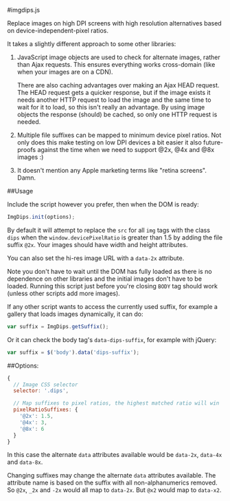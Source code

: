#imgdips.js

Replace images on high DPI screens with high resolution alternatives based on
device-independent-pixel ratios.

It takes a slightly different approach to some other libraries:

1. JavaScript image objects are used to check for alternate images, rather than
   Ajax requests. This ensures everything works cross-domain (like when your
   images are on a CDN).

   There are also caching advantages over making an Ajax HEAD request. The
   HEAD request gets a quicker response, but if the image exists it needs
   another HTTP request to load the image and the same time to wait for it to
   load, so this isn't really an advantage. By using image objects the
   response (should) be cached, so only one HTTP request is needed.

2. Multiple file suffixes can be mapped to minimum device pixel ratios. Not
   only does this make testing on low DPI devices a bit easier it also
   future-proofs against the time when we need to support @2x, @4x and @8x
   images :)

3. It doesn't mention any Apple marketing terms like "retina screens". Damn.

##Usage

Include the script however you prefer, then when the DOM is ready:

```javascript
ImgDips.init(options);
```

By default it will attempt to replace the `src` for all `img` tags with the
class `dips` when the `window.devicePixelRatio` is greater than 1.5 by adding
the file suffix `@2x`. Your images should have width and height attributes.

You can also set the hi-res image URL with a `data-2x` attribute.

Note you don't have to wait until the DOM has fully loaded as there is no
dependence on other libraries and the initial images don't have to be loaded.
Running this script just before you're closing `BODY` tag should work (unless
other scripts add more images).

If any other script wants to access the currently used suffix, for example
a gallery that loads images dynamically, it can do:

```javascript
var suffix = ImgDips.getSuffix();
```

Or it can check the body tag's `data-dips-suffix`, for example with jQuery:

```javascript
var suffix = $('body').data('dips-suffix');
```


##Options:

```javascript
{
  // Image CSS selector
  selector: '.dips',

  // Map suffixes to pixel ratios, the highest matched ratio will win
  pixelRatioSuffixes: {
    '@2x': 1.5,
    '@4x': 3,
    '@8x': 6
  }
}
```
In this case the alternate `data` attributes available would be `data-2x`,
`data-4x` and `data-8x`.

Changing suffixes may change the alternate `data` attributes available. The
attribute name is based on the suffix with all non-alphanumerics removed. So
`@2x`, `_2x` and `-2x` would all map to `data-2x`. But `@x2` would map to
`data-x2`.

